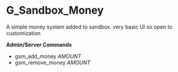 # G_Sandbox_Money
A simple money system added to sandbox. very basic UI so open to customization

<b>Admin/Server Commands</b>
- gsm_add_money *AMOUNT*
- gsm_remove_money *AMOUNT*
